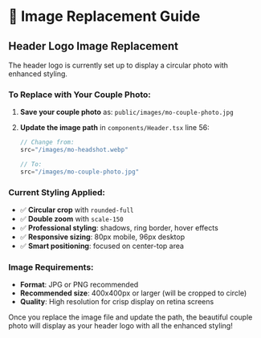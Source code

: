 # 📸 Image Replacement Guide

## Header Logo Image Replacement

The header logo is currently set up to display a circular photo with enhanced styling. 

### To Replace with Your Couple Photo:

1. **Save your couple photo** as: `public/images/mo-couple-photo.jpg`

2. **Update the image path** in `components/Header.tsx` line 56:
   ```jsx
   // Change from:
   src="/images/mo-headshot.webp"
   
   // To:
   src="/images/mo-couple-photo.jpg"
   ```

### Current Styling Applied:
- ✅ **Circular crop** with `rounded-full`
- ✅ **Double zoom** with `scale-150`
- ✅ **Professional styling**: shadows, ring border, hover effects
- ✅ **Responsive sizing**: 80px mobile, 96px desktop
- ✅ **Smart positioning**: focused on center-top area

### Image Requirements:
- **Format**: JPG or PNG recommended
- **Recommended size**: 400x400px or larger (will be cropped to circle)
- **Quality**: High resolution for crisp display on retina screens

Once you replace the image file and update the path, the beautiful couple photo will display as your header logo with all the enhanced styling!